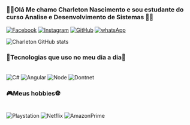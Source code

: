 
### 👨‍💻Olá  Me chamo Charleton Nascimento e sou estudante do curso Analise e Desenvolvimento de Sistemas 👨‍💻

[![Facebook](https://img.shields.io/badge/Facebook-1877F2?style=for-the-badge&logo=facebook&logoColor=white)](https://www.facebook.com/charletonnascimento?locale=pt_BR)
[![Instagram](https://img.shields.io/badge/Instagram-E4405F?style=for-the-badge&logo=instagram&logoColor=white)](https://www.instagram.com/charleton_nascimento/)
[![GitHub](https://img.shields.io/badge/GitHub-100000?style=for-the-badge&logo=github&logoColor=white)](https://github.com/CharletonNascimento)
[![whatsApp](https://img.shields.io/badge/WhatsApp-25D366?style=for-the-badge&logo=whatsapp&logoColor=white)](+5581997594291)

![Charleton GitHub stats](https://github-readme-stats.vercel.app/api?username=CharletonNascimento&show_icons=true&theme=dracula)

### 👀Tecnologias que uso no meu dia a dia👀

<div style="display: inline_block"><br/>
<img align="center" alt="C#" src="https://img.shields.io/badge/C%23-239120?style=for-the-badge&logo=c-sharp&logoColor=white"/>
<img align="center" alt="Angular" src="https://img.shields.io/badge/Angular-DD0031?style=for-the-badge&logo=angular&logoColor=white"/>
<img align="center" alt="Node" src="https://img.shields.io/badge/Node.js-43853D?style=for-the-badge&logo=node.js&logoColor=white"/>
<img align="center" alt="Dontnet" src="https://img.shields.io/badge/.NET-5C2D91?style=for-the-badge&logo=.net&logoColor=white"/>

### 🎮Meus hobbies⚽

<div style="display: inline_block"><br/>
<img align="center" alt="Playstation" src="https://img.shields.io/badge/PlayStation-003791?style=for-the-badge&logo=playstation&logoColor=white"/>
<img align="center" alt="Netflix" src="https://img.shields.io/badge/Netflix-E50914?style=for-the-badge&logo=netflix&logoColor=white"/>
<img align="center" alt="AmazonPrime" src="https://img.shields.io/badge/Amazon%20Prime-00A8E1?style=for-the-badge&logo=netflix&logoColor=white"/>
